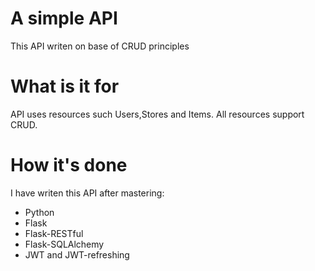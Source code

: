 # A simple API
This API writen on base of CRUD principles
# What is it for
API uses resources such Users,Stores and Items.
All resources support CRUD.
# How it's done
I have writen this API after mastering:
* Python
* Flask
* Flask-RESTful
* Flask-SQLAlchemy
* JWT and JWT-refreshing
